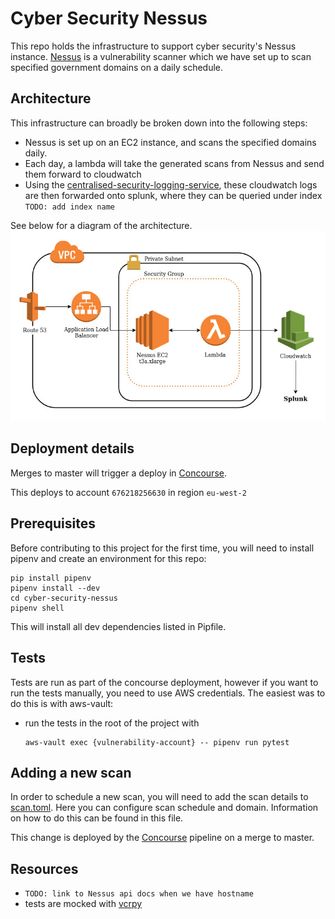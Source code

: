 # Cyber Security Nessus
This repo holds the infrastructure to support cyber security's Nessus instance. [Nessus](https://www.tenable.com/products/nessus) is a vulnerability scanner which we have set up to scan specified government domains on a daily schedule. 

## Architecture
This infrastructure can broadly be broken down into the following steps:
- Nessus is set up on an EC2 instance, and scans the specified domains daily. 
- Each day, a lambda will take the generated scans from Nessus and send them forward to cloudwatch
- Using the [centralised-security-logging-service](https://github.com/alphagov/centralised-security-logging-service), these cloudwatch logs are then forwarded onto splunk, where they can be queried under index `TODO: add index name`

See below for a diagram of the architecture.
![Architecture diagram](assets/architecture.jpg?raw=true)

## Deployment details
Merges to master will trigger a deploy in [Concourse](https://cd.gds-reliability.engineering/teams/cybersecurity-tools/pipelines/nessus).

This deploys to account `676218256630` in region `eu-west-2`

## Prerequisites
Before contributing to this project for the first time, you will need to install pipenv and create an environment for this repo:
```
pip install pipenv
pipenv install --dev
cd cyber-security-nessus
pipenv shell
```

This will install all dev dependencies listed in Pipfile.

## Tests
Tests are run as part of the concourse deployment, however if you want to run the tests manually, you need to use AWS credentials. The easiest was to do this is with aws-vault:
- run the tests in the root of the project with
  ```
  aws-vault exec {vulnerability-account} -- pipenv run pytest
  ```

## Adding a new scan
In order to schedule a new scan, you will need to add the scan details to [scan.toml](scan_config/scan.toml). Here you can
configure scan schedule and domain. Information on how to do this can be found in this file. 

This change is deployed by the [Concourse](https://cd.gds-reliability.engineering/teams/cybersecurity-tools/pipelines/nessus) pipeline on a merge to master.

## Resources

- `TODO: link to Nessus api docs when we have hostname`
- tests are mocked with [vcrpy](https://github.com/kevin1024/vcrpy)